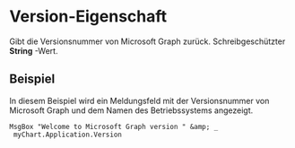 
# Version-Eigenschaft

Gibt die Versionsnummer von Microsoft Graph zurück. Schreibgeschützter  **String** -Wert.


## Beispiel

In diesem Beispiel wird ein Meldungsfeld mit der Versionsnummer von Microsoft Graph und dem Namen des Betriebssystems angezeigt.


```
MsgBox "Welcome to Microsoft Graph version " &amp; _ 
 myChart.Application.Version
```

